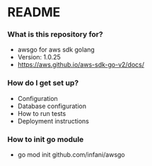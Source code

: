 # README #

### What is this repository for? ###

* awsgo for aws sdk golang
* Version: 1.0.25
* https://aws.github.io/aws-sdk-go-v2/docs/

### How do I get set up? ###

* Configuration
* Database configuration
* How to run tests
* Deployment instructions

### How to init go module

* go mod init github.com/infani/awsgo